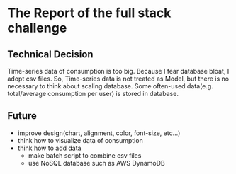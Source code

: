 # The Report of the full stack challenge

## Technical Decision

Time-series data of consumption is too big. Because I fear database bloat, I adopt csv files. So, Time-series data is not treated as Model, but there is no necessary to think about scaling database. Some often-used data(e.g. total/average consumption per user) is stored in database.

## Future

- improve design(chart, alignment, color, font-size, etc...)
- think how to visualize data of consumption
- think how to add data
  - make batch script to combine csv files
  - use NoSQL database such as AWS DynamoDB
